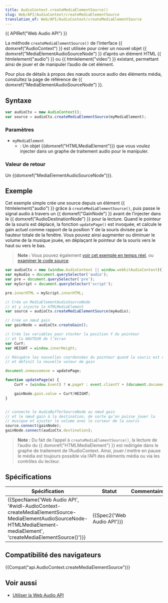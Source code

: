 ```yaml
---
title: AudioContext.createMediaElementSource()
slug: Web/API/AudioContext/createMediaElementSource
translation_of: Web/API/AudioContext/createMediaElementSource
---
```

{{ APIRef("Web Audio API") }}

La méthode `createMediaElementSource()` de l’interface {{ domxref("AudioContext") }} est utilisée pour créer un nouvel objet {{ domxref("MediaElementAudioSourceNode") }} d’après un élément HTML {{ htmlelement("audio") }} ou {{ htmlelement("video") }} existant, permettant ainsi de jouer et de manipuler l’audio de cet élément.

Pour plus de détails à propos des nœuds source audio des éléments média, constultez la page de référence de {{ domxref("MediaElementAudioSourceNode") }}.

## Syntaxe

```js
var audioCtx = new AudioContext();
var source = audioCtx.createMediaElementSource(myMediaElement);
```

### Paramètres

- `myMediaElement`
  - : Un objet {{domxref("HTMLMediaElement")}} que vous voulez injecter dans un graphe de traitement audio pour le manipuler.

### Valeur de retour

Un {{domxref("MediaElementAudioSourceNode")}}.

## Exemple

Cet exemple simple crée une source depuis un élément {{ htmlelement("audio") }} grâce à `createMediaElementSource()`, puis passe le signal audio à travers un {{ domxref("GainNode") }} avant de l’injecter dans le {{ domxref("AudioDestinationNode") }} pour la lecture. Quand le pointeur de la souris est déplacé, la fonction `updatePage()` est invoquée, et calcule le gain actuel comme rapport de la position Y de la souris divisée par la hauteur totale de la fenêtre. Vous pouvez ainsi augmenter ou diminuer le volume de la musique jouée, en déplaçant le pointeur de la souris vers le haut ou vers le bas.

> **Note :** Vous pouvez également [voir cet exemple en temps réel](http://mdn.github.io/webaudio-examples/media-source-buffer/), ou [examiner le code source](https://github.com/mdn/webaudio-examples/tree/master/media-source-buffer).

```js
var audioCtx = new (window.AudioContext || window.webkitAudioContext)();
var myAudio = document.querySelector('audio');
var pre = document.querySelector('pre');
var myScript = document.querySelector('script');

pre.innerHTML = myScript.innerHTML;

// Crée un MediaElementAudioSourceNode
// et y injecte le HTMLMediaElement
var source = audioCtx.createMediaElementSource(myAudio);

// Crée un nœud gain
var gainNode = audioCtx.createGain();

// Crée les variables pour stocker la position Y du pointeur
// et la HAUTEUR de l’écran
var CurY;
var HEIGHT = window.innerHeight;

// Récupère les nouvelles coordonnées du pointeur quand la souris est déplacée
// et définit la nouvelle valeur de gain

document.onmousemove = updatePage;

function updatePage(e) {
    CurY = (window.Event) ? e.pageY : event.clientY + (document.documentElement.scrollTop ? document.documentElement.scrollTop : document.body.scrollTop);

    gainNode.gain.value = CurY/HEIGHT;
}


// connecte le AudioBufferSourceNode au nœud gain
// et le nœud gain à la destination, de sorte qu’on puisse jouer la
// musique et ajuster le volume avec le curseur de la souris
source.connect(gainNode);
gainNode.connect(audioCtx.destination);
```

> **Note :** Du fait de l’appel à `createMediaElementSource()`, la lecture de l’audio du {{ domxref("HTMLMediaElement") }} est redirigée dans le graphe de traitement de l’AudioContext. Ainsi, jouer / mettre en pause le média est toujours possible via l’API des éléments média ou via les contrôles du lecteur.

## Spécifications

| Spécification                                                                                                                                                                                                                | Statut                               | Commentaire |
| ---------------------------------------------------------------------------------------------------------------------------------------------------------------------------------------------------------------------------- | ------------------------------------ | ----------- |
| {{SpecName('Web Audio API', '#widl-AudioContext-createMediaElementSource-MediaElementAudioSourceNode-HTMLMediaElement-mediaElement', 'createMediaElementSource()')}} | {{Spec2('Web Audio API')}} |             |

## Compatibilité des navigateurs

{{Compat("api.AudioContext.createMediaElementSource")}}

## Voir aussi

- [Utiliser la Web Audio API](/fr/docs/Web/API/Web_Audio_API/Using_Web_Audio_API)
